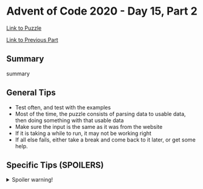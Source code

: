 # Advent of Code 2020 - Day 15, Part 2

[Link to Puzzle](https://adventofcode.com/2020/day/15#part2)

[Link to Previous Part](https://github.com/CodingAP/unofficial-aoc-syllabus/blob/main/years/2020/day15/part1.md)

## Summary
summary

## General Tips
- Test often, and test with the examples
- Most of the time, the puzzle consists of parsing data to usable data, then doing something with that usable data
- Make sure the input is the same as it was from the website
- If it is taking a while to run, it may not be working right
- If all else fails, either take a break and come back to it later, or get some help.

## Specific Tips (SPOILERS)
<details> <summary>Spoiler warning!</summary>

specific tips

</details>